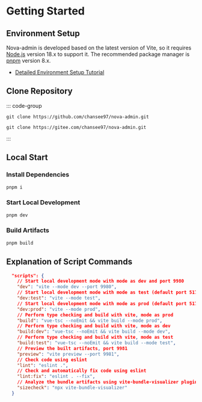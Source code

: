 # Getting Started

## Environment Setup

Nova-admin is developed based on the latest version of Vite, so it requires [Node.js](https://nodejs.org/en/) version 18.x to support it. The recommended package manager is [pnpm](https://pnpm.io/) version 8.x.

- [Detailed Environment Setup Tutorial](/dev/nodejs)

## Clone Repository

::: code-group

```shell [GitHub]
git clone https://github.com/chansee97/nova-admin.git

```

```shell [Gitee]
git clone https://gitee.com/chansee97/nova-admin.git

```

:::

## Local Start

### Install Dependencies

```bash
pnpm i
```

### Start Local Development

```bash
pnpm dev
```

### Build Artifacts

```bash
pnpm build
```

## Explanation of Script Commands

```json
  "scripts": {
    // Start local development mode with mode as dev and port 9980
    "dev": "vite --mode dev --port 9980",
    // Start local development mode with mode as test (default port 5173)
    "dev:test": "vite --mode test",
    // Start local development mode with mode as prod (default port 5173)
    "dev:prod": "vite --mode prod",
    // Perform type checking and build with vite, mode as prod
    "build": "vue-tsc --noEmit && vite build --mode prod",
    // Perform type checking and build with vite, mode as dev
    "build:dev": "vue-tsc --noEmit && vite build --mode dev",
    // Perform type checking and build with vite, mode as test
    "build:test": "vue-tsc --noEmit && vite build --mode test",
    // Preview the built artifacts, port 9981
    "preview": "vite preview --port 9981",
    // Check code using eslint
    "lint": "eslint .",
    // Check and automatically fix code using eslint
    "lint:fix": "eslint . --fix",
    // Analyze the bundle artifacts using vite-bundle-visualizer plugin
    "sizecheck": "npx vite-bundle-visualizer"
  }
```

